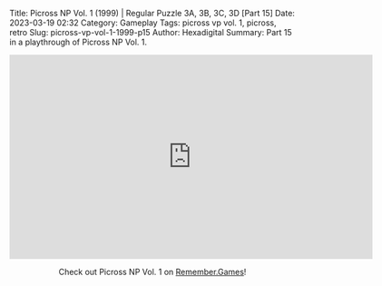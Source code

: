 Title: Picross NP Vol. 1 (1999) | Regular Puzzle 3A, 3B, 3C, 3D [Part 15]
Date: 2023-03-19 02:32
Category: Gameplay
Tags: picross vp vol. 1,  picross,  retro
Slug: picross-vp-vol-1-1999-p15
Author: Hexadigital
Summary: Part 15 in a playthrough of Picross NP Vol. 1.

<center><iframe src="https://www.youtube.com/embed/jajoNAgvHIk?feature=oembed" allow="accelerometer; autoplay; encrypted-media; gyroscope; picture-in-picture" width="640" height="360" frameborder="0"></iframe>

Check out Picross NP Vol. 1 on [Remember.Games](https://remember.games/game/6791/picross-np-vol-1/)!</center>
